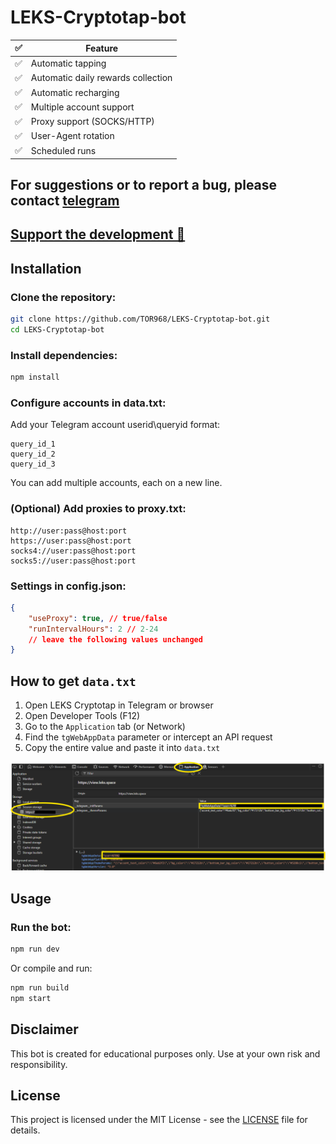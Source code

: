 # LEKS-Cryptotap-bot

| ✅  | Feature                     |
| --- | ---------------------------------|
| ✅ | Automatic tapping                  |
| ✅ | Automatic daily rewards collection |
| ✅ | Automatic recharging               |
| ✅ | Multiple account support           |
| ✅ | Proxy support (SOCKS/HTTP)         |
| ✅ | User-Agent rotation                |
| ✅ | Scheduled runs                     |

## For suggestions or to report a bug, please contact [telegram](https://t.me/tor_dev)

## [Support the development 💙](https://support-me-ruby.vercel.app/)

## Installation

### Clone the repository:

```bash
git clone https://github.com/TOR968/LEKS-Cryptotap-bot.git
cd LEKS-Cryptotap-bot
```

### Install dependencies:

```bash
npm install
```

### Configure accounts in data.txt:

Add your Telegram account userid\queryid format:

```
query_id_1
query_id_2
query_id_3
```

You can add multiple accounts, each on a new line.

### (Optional) Add proxies to proxy.txt:

```
http://user:pass@host:port
https://user:pass@host:port
socks4://user:pass@host:port
socks5://user:pass@host:port
```

### Settings in config.json:

```json
{
    "useProxy": true, // true/false
    "runIntervalHours": 2 // 2-24
    // leave the following values unchanged
}
```

## How to get `data.txt`

1. Open LEKS Cryptotap in Telegram or browser
2. Open Developer Tools (F12)
3. Go to the `Application` tab (or Network)
4. Find the `tgWebAppData` parameter or intercept an API request
5. Copy the entire value and paste it into `data.txt`

![](./utils/img/image.png)

## Usage

### Run the bot:

```bash
npm run dev
```

Or compile and run:

```bash
npm run build
npm start
```

## Disclaimer

This bot is created for educational purposes only. Use at your own risk and responsibility.

## License

This project is licensed under the MIT License - see the [LICENSE](./LICENSE) file for details.
